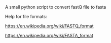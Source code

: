 A small python script to convert fastQ file to fasta

Help for file formats:

https://en.wikipedia.org/wiki/FASTQ_format

https://en.wikipedia.org/wiki/FASTA_format
